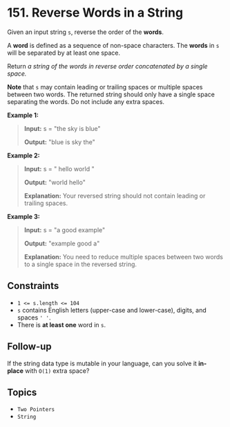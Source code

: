 # 151. Reverse Words in a String

Given an input string `s`, reverse the order of the **words**.

A **word** is defined as a sequence of non-space characters. The **words** in `s` will be separated by at least one space.

Return _a string of the words in reverse order concatenated by a single space._

**Note** that `s` may contain leading or trailing spaces or multiple spaces between two words. The returned string should only have a single space separating the words. Do not include any extra spaces.

**Example 1:**

> **Input:** s = "the sky is blue"
>
> **Output:** "blue is sky the"

**Example 2:**

> **Input:** s = "  hello world  "
>
> **Output:** "world hello"
>
> **Explanation:** Your reversed string should not contain leading or trailing spaces.

**Example 3:**

> **Input:** s = "a good   example"
>
> **Output:** "example good a"
>
> **Explanation:** You need to reduce multiple spaces between two words to a single space in the reversed string.

## Constraints

* `1 <= s.length <= 104`
* `s` contains English letters (upper-case and lower-case), digits, and spaces `' '`.
* There is **at least one** word in `s`.

## Follow-up

If the string data type is mutable in your language, can you solve it **in-place** with `O(1)` extra space?

## Topics

* `Two Pointers`
* `String`
